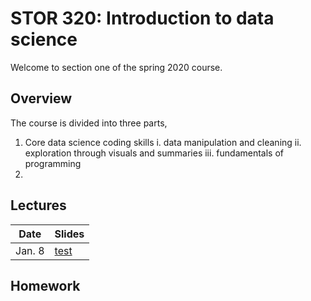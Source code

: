 # STOR 320: Introduction to data science
Welcome to section one of the spring 2020 course.

## Overview
The course is divided into three parts,

1. Core data science coding skills
  i. data manipulation and cleaning
  ii. exploration through visuals and summaries
  iii. fundamentals of programming
2.  



## Lectures

|Date | Slides |
|------|-------|
|Jan. 8| [test](google.com) |


## Homework
